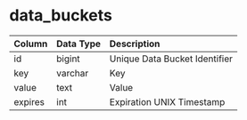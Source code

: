 # data_buckets

| Column | Data Type | Description |
| :--- | :--- | :--- |
| id | bigint | Unique Data Bucket Identifier |
| key | varchar | Key |
| value | text | Value |
| expires | int | Expiration UNIX Timestamp |

